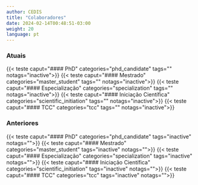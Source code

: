```yaml
---
author: CEDIS
title: "Colaboradores"
date: 2024-02-14T00:48:51-03:00
weight: 20
language: pt
---
```


### Atuais
{{< teste caput="#### PhD" categories="phd_candidate" tags="" notags="inactive">}}
{{< teste caput="#### Mestrado" categories="master_student" tags="" notags="inactive">}}
{{< teste caput="#### Especialização" categories="specialization" tags="" notags="inactive">}}
{{< teste caput="#### Iniciação Científica" categories="scientific_initiation" tags="" notags="inactive">}}
{{< teste caput="#### TCC" categories="tcc" tags="" notags="inactive">}}

### Anteriores
{{< teste caput="#### PhD" categories="phd_candidate" tags="inactive" notags="">}}
{{< teste caput="#### Mestrado" categories="master_student" tags="inactive" notags="">}}
{{< teste caput="#### Especialização" categories="specialization" tags="inactive" notags="">}}
{{< teste caput="#### Iniciação Científica" categories="scientific_initiation" tags="inactive" notags="">}}
{{< teste caput="#### TCC" categories="tcc" tags="inactive" notags="">}}

